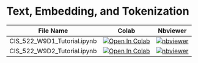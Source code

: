 # Text, Embedding, and Tokenization

| File Name | Colab | Nbviewer |
| --- | --- | --- |
| CIS_522_W9D1_Tutorial.ipynb | [![Open In Colab](https://colab.research.google.com/assets/colab-badge.svg?style=for-the-badge)](https://colab.research.google.com/github/CIS-522/instructors-course-content/blob/main/W09_Text_and_Embedding/students/CIS_522_W9D1_Tutorial.ipynb) | [![nbviewer](https://img.shields.io/badge/render-nbviewer-orange.svg?style=for-the-badge)](https://nbviewer.jupyter.org/github/https://github.com/CIS-522/instructors-course-content/blob/main/W09_Text_and_Embedding/students/CIS_522_W9D1_Tutorial.ipynb?flush_cache=true) |
| CIS_522_W9D2_Tutorial.ipynb | [![Open In Colab](https://colab.research.google.com/assets/colab-badge.svg?style=for-the-badge)](https://colab.research.google.com/github/CIS-522/instructors-course-content/blob/main/W09_Text_and_Embedding/students/CIS_522_W9D2_Tutorial.ipynb) | [![nbviewer](https://img.shields.io/badge/render-nbviewer-orange.svg?style=for-the-badge)](https://nbviewer.jupyter.org/github/https://github.com/CIS-522/instructors-course-content/blob/main/W09_Text_and_Embedding/students/CIS_522_W9D2_Tutorial.ipynb?flush_cache=true) |
